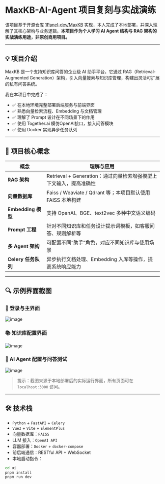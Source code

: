 # MaxKB-AI-Agent 项目复刻与实战演练

该项目基于开源仓库 [1Panel-dev/MaxKB](https://github.com/1Panel-dev/MaxKB) 实现，本人完成了本地部署，并深入理解了其核心架构与业务逻辑。**本项目作为个人学习 AI Agent 结构与 RAG 架构的实战演练用途，非原创商用项目。**

---

## 💡 项目介绍

MaxKB 是一个支持知识库问答的企业级 AI 助手平台。它通过 RAG（Retrieval-Augmented Generation）架构，引入向量搜索与知识库管理，构建出灵活可扩展的私有问答系统。

我在本项目中完成了：

- ✅ 在本地环境完整部署后端服务与前端界面
- ✅ 熟悉向量检索流程、Embedding 与文档管理
- ✅ 理解了 Prompt 设计在不同场景下的作用
- ✅ 使用 Together.ai 模仿OpenAI接口，接入问答模块
- ✅ 使用 Docker 实现异步任务队列

---

## 🧠 项目核心概念

| 概念              | 理解与应用 |
|------------------|------------|
| **RAG 架构**       | Retrieval + Generation：通过向量检索增强模型上下文输入，提高准确性 |
| **向量数据库**     | Faiss / Weaviate / Qdrant 等；本项目默认使用 FAISS 本地构建 |
| **Embedding 模型** | 支持 OpenAI、BGE、text2vec 多种中文语义编码 |
| **Prompt 工程**    | 针对不同知识库和任务设计提示词模板，如客服问答、规则解析等 |
| **多 Agent 架构**  | 可配置不同“助手”角色，对应不同知识库与使用场景 |
| **Celery 任务队列**| 异步执行文档处理、Embedding 入库等操作，提高系统响应能力 |

---

## 🔍 示例界面截图

### 📘 登录与主界面

![image](https://github.com/user-attachments/assets/3af7bbe4-74e7-4a38-8a42-ad4446e08486)


### 📚 知识库配置界面

![image](https://github.com/user-attachments/assets/b8701ed2-aa9d-4ec6-bc10-7ee190032f70)


### 🤖 AI Agent 配置与问答测试

![image](https://github.com/user-attachments/assets/8c2c3d8c-c56c-4716-949a-fa7e5905bf97)


> 提示：截图来源于本地部署后的实际运行界面，所有页面可在 `localhost:3000` 访问。

---

## 🛠️ 技术栈

- `Python` + `FastAPI` + `Celery`
- `Vue3` + `Vite` + `ElementPlus`
- 向量数据库：`FAISS`
- LLM 接入：`OpenAI API`
- 容器部署：`Docker` + `docker-compose`
- 前后端通信：RESTful API + WebSocket
- 本地启动指令：

```bash
cd ui
pnpm install
pnpm run dev
